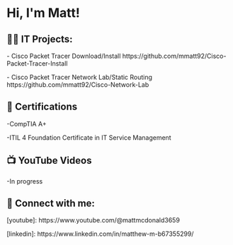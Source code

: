 <h1>Hi, I'm Matt! </h1>

<h2>👨‍💻 IT Projects:</h2>
<p>- Cisco Packet Tracer Download/Install https://github.com/mmatt92/Cisco-Packet-Tracer-Install </p>
<p>- Cisco Packet Tracer Network Lab/Static Routing https://github.com/mmatt92/Cisco-Network-Lab </p>

<h2>📄 Certifications</h2>
<p>-CompTIA A+</p>
<p>-ITIL 4 Foundation Certificate in IT Service Management</p>
<h2>📺 YouTube Videos</h2>
<p>-In progress</p>



<h2> 🤳 Connect with me:</h2>
<p>[youtube]: https://www.youtube.com/@mattmcdonald3659</p>
<p>[linkedin]: https://www.linkedin.com/in/matthew-m-b67355299/ </p>                                                                                                                                    


<!--
**mmatt92/mmatt92** is a ✨ _special_ ✨ repository because its `README.md` (this file) appears on your GitHub profile.

Here are some ideas to get you started:

- 🔭 I’m currently working on ...
- 🌱 I’m currently learning ...
- 👯 I’m looking to collaborate on ...
- 🤔 I’m looking for help with ...
- 💬 Ask me about ...
- 📫 How to reach me: ...
- 😄 Pronouns: ...
- ⚡ Fun fact: ...
-->
